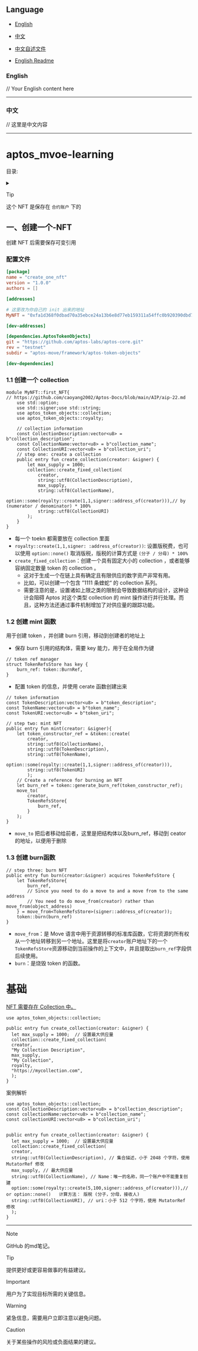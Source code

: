 ## Language

- [English](#english)
- [中文](#中文)

- [中文自述文件](Docs/zh/README_zh.md)
- [English Readme](Docs/en/README.md)

### English

// Your English content here

---

### 中文

// 这里是中文内容


---

# aptos_mvoe-learning


目录: 
<details>
<summary>
</summary>

- [创建第一个-NFT](#一、创建一个-NFT) : 一个简单功能的 NFT mnt 合约, 一次只能创建一个, 并且不能重复创建, 没有错误处理

-
</details>


> [!TIP]
> 这个 NFT 是保存在 `合约账户` 下的

## 一、创建一个-NFT

创建 NFT 后需要保存可变引用

### 配置文件
```toml
[package]
name = "create_one_nft"
version = "1.0.0"
authors = []

[addresses]

# 这里改为你自己的 init 出来的地址
MyNFT = "0xfa1d368f0dbad70a35ebce24a13b6e8d77eb159311a54ffc0b920390dbd7349f"

[dev-addresses]

[dependencies.AptosTokenObjects]
git = "https://github.com/aptos-labs/aptos-core.git"
rev = "testnet"
subdir = "aptos-move/framework/aptos-token-objects"

[dev-dependencies]
```



### 1.1 创建一个 collection



```move
module MyNFT::first_NFT{
// https://github.com/caoyang2002/Aptos-Docs/blob/main/AIP/aip-22.md
    use std::option;
    use std::signer;use std::string;
    use aptos_token_objects::collection;
    use aptos_token_objects::royalty;

	// collection information 
    const CollectionDescription:vector<u8> = b"collection_description";
    const CollectionName:vector<u8> = b"collection_name";
    const CollectionURI:vector<u8> = b"collection_uri";
    // step one: create a collection
    public entry fun create_collection(creator: &signer) {
        let max_supply = 1000;
        collection::create_fixed_collection(
            creator,
            string::utf8(CollectionDescription),
            max_supply,
            string::utf8(CollectionName),
            option::some(royalty::create(1,1,signer::address_of(creator))),// by (numerator / denominator) * 100%
            string::utf8(CollectionURI)
        );
    }
}
```
- 每一个 toekn 都需要放在 collection 里面
- `royalty::create(1,1,signer: :address_of(creator))`: 设置版税费，也可以使用 `option::none()` 取消版税，版税的计算方式是 `(分子 / 分母) * 100%`
- `create_fixed_collection`：创建一个具有固定大小的 collection ，或者能够容纳固定数量 token 的 collection 。
    - 这对于生成一个在链上具有确定且有限供应的数字资产非常有用。
    - 比如，可以创建一个包含 ”1111 条蝰蛇“ 的 collection 系列。
    - 需要注意的是，设置诸如上限之类的限制会导致数据结构的设计，这种设计会阻碍 Aptos 对这个类型 collection 的 mint 操作进行并行处理。而且，这种方法还通过事件机制增加了对供应量的跟踪功能。

### 1.2 创建 mint 函数
用于创建 token ，并创建 burn 引用，移动到创建者的地址上
- 保存 burn 引用的结构体，需要 key 能力，用于在全局作为键

```Move
// token ref manager  
struct TokenRefsStore has key {  
    burn_ref: token::BurnRef,  
}
```

- 配置 token 的信息，并使用 cerate 函数创建出来

```move
// token information 
const TokenDescription:vector<u8> = b"token_description";  
const TokenName:vector<u8> = b"token_name";  
const TokenURI:vector<u8> = b"token_uri";

// step two: mint NFT  
public entry fun mint(creator: &signer){  
    let token_constructor_ref = &token::create(  
        creator,  
        string::utf8(CollectionName),  
        string::utf8(TokenDescription),  
        string::utf8(TokenName),  
        option::some(royalty::create(1,1,signer::address_of(creator))),  
        string::utf8(TokenURI)  
        );  
    // Create a reference for burning an NFT  
    let burn_ref = token::generate_burn_ref(token_constructor_ref);  
    move_to(  
        creator,  
        TokenRefsStore{  
            burn_ref,  
        }  
    );  
}
```

- `move_to` 把后者移动给前者，这里是把结构体以及burn_ref，移动到 ceator 的地址，以便用于删除

### 1.3 创建 burn函数

```move
// step three: burn NFT  
public entry fun burn(creator:&signer) acquires TokenRefsStore {  
    let TokenRefsStore{  
        burn_ref,  
        // Since you need to do a move to and a move from to the same address
        // You need to do move_from(creator) rather than move_from(object_address)
    } = move_from<TokenRefsStore>(signer::address_of(creator)); 
    token::burn(burn_ref)  
}
```

- `move_from`：是 Move 语言中用于资源转移的标准库函数，它将资源的所有权从一个地址转移到另一个地址。这里是将`creator`账户地址下的一个`TokenRefsStore`资源移动到当前操作的上下文中，并且提取出`burn_ref`字段供后续使用。
- `burn`：是烧毁 token 的函数。



# 基础

[NFT 需要存在 Collection 中。](https://aptos.dev/standards/digital-asset#collection-creation)

```move
use aptos_token_objects::collection;  
  
public entry fun create_collection(creator: &signer) {  
  let max_supply = 1000;  // 设置最大供应量
  collection::create_fixed_collection(  
  creator,  
  "My Collection Description",  
  max_supply,  
  "My Collection",  
  royalty,  
  "https://mycollection.com",  
  );  
}
```

案例解析

```move
use aptos_token_objects::collection;  
const CollectionDescription:vector<u8> = b"collection_description";
const collectionName:vector<u8> = b"collection_name";
const collectionURI:vector<u8> = b"collection_uri";

  
public entry fun create_collection(creator: &signer) {  
  let max_supply = 1000;  // 设置最大供应量
  collection::create_fixed_collection(  
  creator,  
  string::utf8(CollectionDescription), // 集合描述，小于 2048 个字符，使用 MutatorRef 修改
  max_supply, // 最大供应量
  string::utf8(CollectionName), // Name：唯一的名称，同一个账户中不能重复创建
  option::some(royalty::create(5,100,signer::address_of(creator))),// or option::none()   计算方法： 版税 (分子，分母，接收人)
  string::utf8(CollectionURI), // uri：小于 512 个字符，使用 MutatorRef 修改
  );  
}
```





---
> [!NOTE]
> GitHub 的md笔记。

> [!TIP]
> 提供更好或更容易做事的有益建议。

> [!IMPORTANT]
> 用户为了实现目标所需的关键信息。

> [!WARNING]
> 紧急信息，需要用户立即注意以避免问题。

> [!CAUTION]
> 关于某些操作的风险或负面结果的建议。
